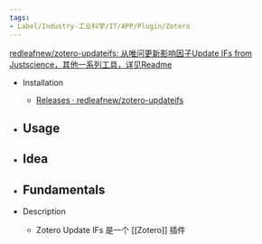 ```yaml
---
tags:
- Label/Industry-工业科学/IT/APP/Plugin/Zotero
---
```


[redleafnew/zotero-updateifs: 从唯问更新影响因子Update IFs from Justscience，其他一系列工具，详见Readme](https://github.com/redleafnew/zotero-updateifs)

- Installation
    - [Releases · redleafnew/zotero-updateifs](https://github.com/redleafnew/zotero-updateifs/releases)

- Usage
    - 

- Idea
    - 

- Fundamentals
    - 

- Description
    - Zotero Update IFs 是一个 [[Zotero]] 插件
